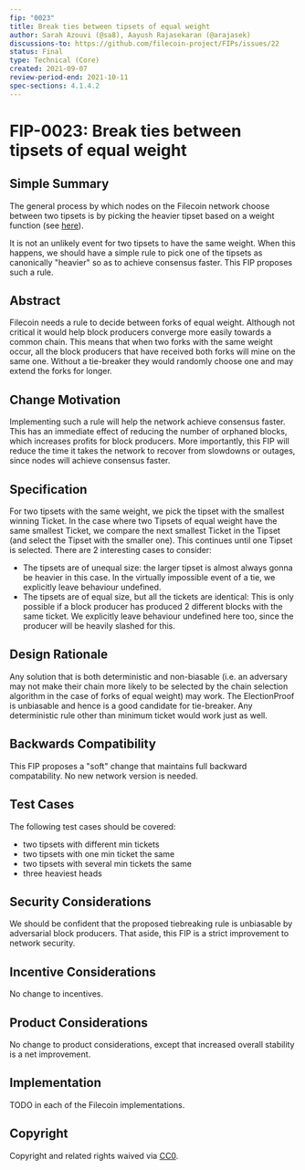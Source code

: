 ```yaml
---
fip: "0023"
title: Break ties between tipsets of equal weight
author: Sarah Azouvi (@sa8), Aayush Rajasekaran (@arajasek)
discussions-to: https://github.com/filecoin-project/FIPs/issues/22
status: Final
type: Technical (Core)
created: 2021-09-07
review-period-end: 2021-10-11
spec-sections: 4.1.4.2
---
```


<!--You can leave these HTML comments in your merged FIP and delete the visible duplicate text guides, they will not appear and may be helpful to refer to if you edit it again. This is the suggested template for new FIPs. Note that a FIP number will be assigned by an editor. When opening a pull request to submit your FIP, please use an abbreviated title in the filename, `fip-draft_title_abbrev.md`. The title should be 44 characters or less.-->

# FIP-0023: Break ties between tipsets of equal weight

## Simple Summary
<!--"If you can't explain it simply, you don't understand it well enough." Provide a simplified and layman-accessible explanation of the FIP.-->

The general process by which nodes on the Filecoin network choose between two tipsets is by picking the heavier tipset based on a weight function (see [here](https://spec.filecoin.io/#section-algorithms.expected_consensus.chain-weighting)).

It is not an unlikely event for two tipsets to have the same weight. When this happens, we should have a simple rule to pick one of the tipsets as canonically "heavier" so as to achieve consensus faster. This FIP proposes such a rule.

## Abstract
<!--A short (~200 word) description of the technical issue being addressed.-->

Filecoin needs a rule to decide between forks of equal weight. Although not critical it would help block producers converge more easily towards a common chain. This means that when two forks with the same weight occur, all the block producers that have received both forks will mine on the same one. Without a tie-breaker they would randomly choose one and may extend the forks for longer.

## Change Motivation
<!--The motivation is critical for FIPs that want to change the Filecoin protocol. It should clearly explain why the existing protocol specification is inadequate to address the problem that the FIP solves. FIP submissions without sufficient motivation may be rejected outright.-->

Implementing such a rule will help the network achieve consensus faster. This has an immediate effect of reducing the number of orphaned blocks, which increases profits for block producers. More importantly, this FIP will reduce the time it takes the network to recover from slowdowns or outages, since nodes will achieve consensus faster.

## Specification
<!--The technical specification should describe the syntax and semantics of any new feature. The specification should be detailed enough to allow competing, interoperable implementations for any of the current Filecoin implementations. -->

For two tipsets with the same weight, we pick the tipset with the smallest winning Ticket. In the case where two Tipsets of equal weight have the same smallest Ticket, we compare the next smallest Ticket in the Tipset (and select the Tipset with the smaller one). This continues until one Tipset is selected. There are 2 interesting cases to consider:

- The tipsets are of unequal size: the larger tipset is almost always gonna be heavier in this case. In the virtually impossible event of a tie, we explicitly leave behaviour undefined.
- The tipsets are of equal size, but all the tickets are identical: This is only possible if a block producer has produced 2 different blocks with the same ticket. We explicitly leave behaviour undefined here too, since the producer will be heavily slashed for this.

## Design Rationale
<!--The rationale fleshes out the specification by describing what motivated the design and why particular design decisions were made. It should describe alternate designs that were considered and related work, e.g. how the feature is supported in other languages. The rationale may also provide evidence of consensus within the community, and should discuss important objections or concerns raised during discussion.-->

Any solution that is both deterministic and non-biasable (i.e. an adversary may not make their chain more likely to be selected by the chain selection algorithm in the case of forks of equal weight) may work. The ElectionProof is unbiasable and hence is a good candidate for tie-breaker. Any deterministic rule other than minimum ticket would work just as well.

## Backwards Compatibility
<!--All FIPs that introduce backwards incompatibilities must include a section describing these incompatibilities and their severity. The FIP must explain how the author proposes to deal with these incompatibilities. FIP submissions without a sufficient backwards compatibility treatise may be rejected outright.-->

This FIP proposes a "soft" change that maintains full backward compatability. No new network version is needed.

## Test Cases
<!--Test cases for an implementation are mandatory for FIPs that are affecting consensus changes. Other FIPs can choose to include links to test cases if applicable.-->

The following test cases should be covered:

- two tipsets with different min tickets
- two tipsets with one min ticket the same
- two tipsets with several min tickets the same
- three heaviest heads

## Security Considerations
<!--All FIPs must contain a section that discusses the security implications/considerations relevant to the proposed change. Include information that might be important for security discussions, surfaces risks and can be used throughout the life cycle of the proposal. E.g. include security-relevant design decisions, concerns, important discussions, implementation-specific guidance and pitfalls, an outline of threats and risks and how they are being addressed. FIP submissions missing the "Security Considerations" section will be rejected. A FIP cannot proceed to status "Final" without a Security Considerations discussion deemed sufficient by the reviewers.-->

We should be confident that the proposed tiebreaking rule is unbiasable by adversarial block producers. That aside, this FIP is a strict improvement to network security.

## Incentive Considerations
<!--All FIPs must contain a section that discusses the incentive implications/considerations relative to the proposed change. Include information that might be important for incentive discussion. A discussion on how the proposed change will incentivize reliable and useful storage is required. FIP submissions missing the "Incentive Considerations" section will be rejected. An FIP cannot proceed to status "Final" without a Incentive Considerations discussion deemed sufficient by the reviewers.-->

No change to incentives.

## Product Considerations
<!--All FIPs must contain a section that discusses the product implications/considerations relative to the proposed change. Include information that might be important for product discussion. A discussion on how the proposed change will enable better storage-related goods and services to be developed on Filecoin. FIP submissions missing the "Product Considerations" section will be rejected. An FIP cannot proceed to status "Final" without a Product Considerations discussion deemed sufficient by the reviewers.-->

No change to product considerations, except that increased overall stability is a net improvement.

## Implementation
<!--The implementations must be completed before any core FIP is given status "Final", but it need not be completed before the FIP is accepted. While there is merit to the approach of reaching consensus on the specification and rationale before writing code, the principle of "rough consensus and running code" is still useful when it comes to resolving many discussions of API details.-->

TODO in each of the Filecoin implementations.

## Copyright
Copyright and related rights waived via [CC0](https://creativecommons.org/publicdomain/zero/1.0/).

